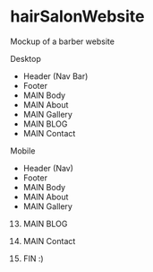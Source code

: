 # hairSalonWebsite
Mockup of a barber website

Desktop
- Header (Nav Bar) 
- Footer
- MAIN Body
- MAIN About
- MAIN Gallery
- MAIN BLOG
- MAIN Contact

Mobile
- Header (Nav)
- Footer
- MAIN Body
- MAIN About
- MAIN Gallery
13. MAIN BLOG
14. MAIN Contact

15. FIN :)